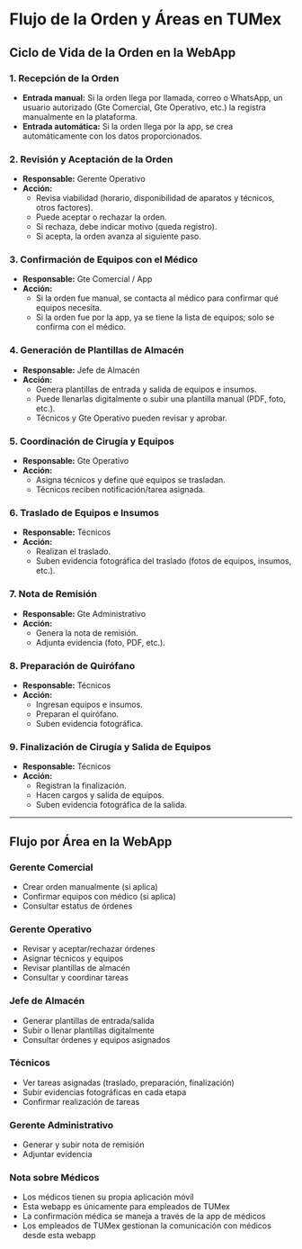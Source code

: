 # Flujo de la Orden y Áreas en TUMex

## Ciclo de Vida de la Orden en la WebApp

### 1. Recepción de la Orden
- **Entrada manual:** Si la orden llega por llamada, correo o WhatsApp, un usuario autorizado (Gte Comercial, Gte Operativo, etc.) la registra manualmente en la plataforma.
- **Entrada automática:** Si la orden llega por la app, se crea automáticamente con los datos proporcionados.

### 2. Revisión y Aceptación de la Orden
- **Responsable:** Gerente Operativo
- **Acción:**  
  - Revisa viabilidad (horario, disponibilidad de aparatos y técnicos, otros factores).
  - Puede aceptar o rechazar la orden.
  - Si rechaza, debe indicar motivo (queda registro).
  - Si acepta, la orden avanza al siguiente paso.

### 3. Confirmación de Equipos con el Médico
- **Responsable:** Gte Comercial / App
- **Acción:**  
  - Si la orden fue manual, se contacta al médico para confirmar qué equipos necesita.
  - Si la orden fue por la app, ya se tiene la lista de equipos; solo se confirma con el médico.

### 4. Generación de Plantillas de Almacén
- **Responsable:** Jefe de Almacén
- **Acción:**  
  - Genera plantillas de entrada y salida de equipos e insumos.
  - Puede llenarlas digitalmente o subir una plantilla manual (PDF, foto, etc.).
  - Técnicos y Gte Operativo pueden revisar y aprobar.

### 5. Coordinación de Cirugía y Equipos
- **Responsable:** Gte Operativo
- **Acción:**  
  - Asigna técnicos y define qué equipos se trasladan.
  - Técnicos reciben notificación/tarea asignada.

### 6. Traslado de Equipos e Insumos
- **Responsable:** Técnicos
- **Acción:**  
  - Realizan el traslado.
  - Suben evidencia fotográfica del traslado (fotos de equipos, insumos, etc.).

### 7. Nota de Remisión
- **Responsable:** Gte Administrativo
- **Acción:**  
  - Genera la nota de remisión.
  - Adjunta evidencia (foto, PDF, etc.).

### 8. Preparación de Quirófano
- **Responsable:** Técnicos
- **Acción:**  
  - Ingresan equipos e insumos.
  - Preparan el quirófano.
  - Suben evidencia fotográfica.

### 9. Finalización de Cirugía y Salida de Equipos
- **Responsable:** Técnicos
- **Acción:**  
  - Registran la finalización.
  - Hacen cargos y salida de equipos.
  - Suben evidencia fotográfica de la salida.

---

## Flujo por Área en la WebApp

### Gerente Comercial
- Crear orden manualmente (si aplica)
- Confirmar equipos con médico (si aplica)
- Consultar estatus de órdenes

### Gerente Operativo
- Revisar y aceptar/rechazar órdenes
- Asignar técnicos y equipos
- Revisar plantillas de almacén
- Consultar y coordinar tareas

### Jefe de Almacén
- Generar plantillas de entrada/salida
- Subir o llenar plantillas digitalmente
- Consultar órdenes y equipos asignados

### Técnicos
- Ver tareas asignadas (traslado, preparación, finalización)
- Subir evidencias fotográficas en cada etapa
- Confirmar realización de tareas

### Gerente Administrativo
- Generar y subir nota de remisión
- Adjuntar evidencia

### Nota sobre Médicos
- Los médicos tienen su propia aplicación móvil
- Esta webapp es únicamente para empleados de TUMex
- La confirmación médica se maneja a través de la app de médicos
- Los empleados de TUMex gestionan la comunicación con médicos desde esta webapp 